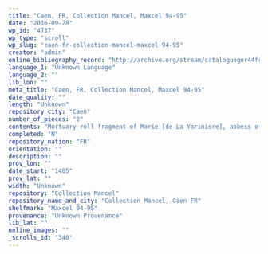 ```yaml
---
title: "Caen, FR, Collection Mancel, Maxcel 94-95"
date: "2016-09-28"
wp_id: "4737"
wp_type: "scroll"
wp_slug: "caen-fr-collection-mancel-maxcel-94-95"
creator: "admin"
online_bibliography_record: "http://archive.org/stream/cataloguegnr44fran/cataloguegnr44fran_djvu.txt"
language_1: "Unknown Language"
language_2: ""
lib_lon: ""
meta_title: "Caen, FR, Collection Mancel, Maxcel 94-95"
date_quality: ""
length: "Unknown"
repository_city: "Caen"
number_of_pieces: "2"
contents: "Mortuary roll fragment of Marie [de La Yariniere], abbess of Trinite in Caen (d 3 April 1404)."
completed: "N"
repository_nation: "FR"
orientation: ""
description: ""
prov_lon: ""
date_start: "1405"
prov_lat: ""
width: "Unknown"
repository: "Collection Mancel"
repository_name_and_city: "Collection Mancel, Caen FR"
shelfmark: "Maxcel 94-95"
provenance: "Unknown Provenance"
lib_lat: ""
online_images: ""
_scrolls_id: "340"
---
```



